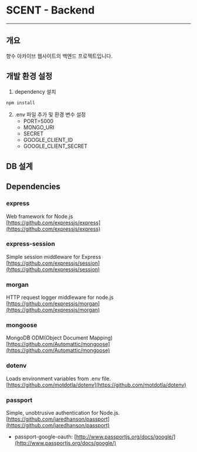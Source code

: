 # SCENT - Backend   
***

## 개요
향수 아카이브 웹사이트의 백엔드 프로젝트입니다. 


## 개발 환경 설정
1. dependency 설치
```sh
npm install
```
2. .env 파일 추가 및 환경 변수 설정
   * PORT=5000
   * MONGO_URI
   * SECRET
   * GOOGLE_CLIENT_ID
   * GOOGLE_CLIENT_SECRET
   
 
[comment]: <> (## 기능)

## DB 설계

[comment]: <> (## API 명세)


## Dependencies
### express
Web framework for Node.js   
[https://github.com/expressjs/express](https://github.com/expressjs/express)

### express-session
Simple session middleware for Express   
[https://github.com/expressjs/session](https://github.com/expressjs/session)

### morgan
HTTP request logger middleware for node.js   
[https://github.com/expressjs/morgan](https://github.com/expressjs/morgan)

### mongoose
MongoDB ODM(Object Document Mapping)   
[https://github.com/Automattic/mongoose](https://github.com/Automattic/mongoose)

### dotenv
Loads environment variables from .env file.   
[https://github.com/motdotla/dotenv](https://github.com/motdotla/dotenv)

### passport
Simple, unobtrusive authentication for Node.js.   
[https://github.com/jaredhanson/passport](https://github.com/jaredhanson/passport)   
* passport-google-oauth: [http://www.passportjs.org/docs/google/](http://www.passportjs.org/docs/google/)

